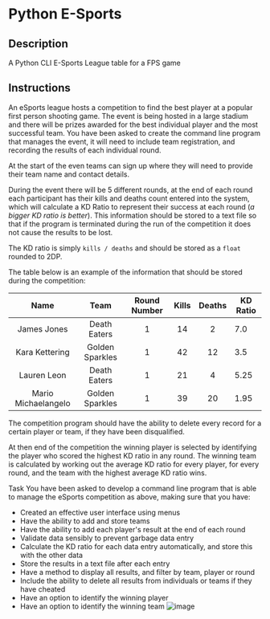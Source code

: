 # Python E-Sports

## Description

A Python CLI E-Sports League table for a FPS game

## Instructions

An eSports league hosts a competition to find the best player at a popular first person shooting game. The event is being hosted in a large stadium and there will be prizes awarded for the best individual player and the most successful team.
You have been asked to create the command line program that manages the event, it will need to include team registration, and recording the results of each individual round.

At the start of the even teams can sign up where they will need to provide their team name and contact details.

During the event there will be 5 different rounds, at the end of each round each participant has their kills and deaths count entered into the system, which will calculate a KD Ratio to represent their success at each round (*a bigger KD ratio is better*). This information should be stored to a text file so that if the program is terminated during the run of the competition it does not cause the results to be lost.

The KD ratio is simply `kills / deaths` and should be stored as a `float` rounded to 2DP.

The table below is an example of the information that should be stored during the competition:

|         Name        |       Team      | Round Number | Kills | Deaths | KD Ratio |
|:-------------------:|:---------------:|:------------:|:-----:|:------:|----------|
|     James Jones     |   Death Eaters  |       1      |   14  |    2   | 7.0      |
|    Kara Kettering   | Golden Sparkles |       1      |   42  |   12   | 3.5      |
|     Lauren Leon     |   Death Eaters  |       1      |   21  |    4   | 5.25     |
| Mario Michaelangelo | Golden Sparkles |       1      |   39  |   20   | 1.95     |

The competition program should have the ability to delete every record for a certain player or team, if they have been disqualified.

At then end of the competition the winning player is selected by identifying the player who scored the highest KD ratio in any round. The winning team is calculated by working out the average KD ratio for every player, for every round, and the team with the highest average KD ratio wins.

Task
You have been asked to develop a command line program that is able to manage the eSports competition as above, making sure that you have:

* Created an effective user interface using menus
* Have the ability to add and store teams
* Have the ability to add each player's result at the end of each round
* Validate data sensibly to prevent garbage data entry
* Calculate the KD ratio for each data entry automatically, and store this with the other data
* Store the results in a text file after each entry
* Have a method to display all results, and filter by team, player or round
* Include the ability to delete all results from individuals or teams if they have cheated
* Have an option to identify the winning player
* Have an option to identify the winning team
![image](https://github.com/user-attachments/assets/e1e262f7-4dbe-4e55-9f77-cfe412865c2c)

